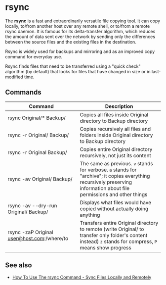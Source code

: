# rsync

The **rsync** is a fast and extraordinarily versatile file copying tool. It can copy locally, to/from another host over any remote shell, or to/from a remote rsync daemon. It is famous for its delta-transfer algorithm, which reduces the amount of data sent over the network by sending only the differences between the source files and the existing files in the destination.

Rsync is widely used for backups and mirroring and as an improved copy command for everyday use.

Rsync finds files that need to be transferred using a "quick check" algorithm (by default) that looks for files that have changed in size or in last-modified time.

## Commands

Command | Description
-|-
rsync Original/* Backup/ | Copies all files inside Original directory to Backup directory
rsync -r Original/ Backup/ | Copies recursively all files and folders inside Original directory to Backup directory
rsync -r Original Backup/ | Copies entire Original directory recursively, not just its content
rsync -av Original/ Backup/ | The same as previous. `v` stands for verbose. `a` stands for "archive"; it copies everything recursively preserving information about file permissions and other things
rsync -av --dry-run Original/ Backup/|  Displays what files would have copied without actually doing anything
rsync -zaP Original user@host.com:/where/to | Transfers entire Original directory to remote (write Original/ to transfer only folder's content instead) `z` stands for compress, `P` means show progress

## See also

* [How To Use The rsync Command - Sync Files Locally and Remotely](https://www.youtube.com/watch?v=qE77MbDnljA)